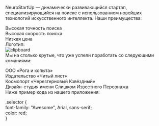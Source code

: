 NeuroStartUp — динамически развивающийся стартап, специализирующийся на поиске с использованием новейших технологий искусственного интеллекта. Наши преимущества:

Высокая точность поиска                                                     
Высокая скорость поиска                                             
Низкая цена                                                   
Логотип:                                                                   
![clipboard](https://i.imgur.com/86v3Mar.png)                            
Мы на столько крутые, что уже успели поработать со следующими команиями:

ООО «Рога и копыта»                                                        
Издательство «Читый лист»                                                        
Космопорт «Черезтерновый Кзвёздный»                                          
Дизайн-студия имени Слишком Известного Персонажа                                            
Ниже пример кода из нашего приложения:

.selector {                                                                         
  font-family: "Awesome", Arial, sans-serif;                                            
  color: red;                                                                         
}